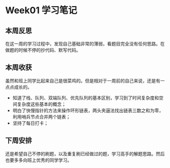 Week01 学习笔记
=================

本周反思
-----------------
在这一周的学习过程中，发现自己基础非常的薄弱，看题目完全没有任何思路。在做题的时候不停的抄代码、默写代码。

本周收获
-----------------
虽然和班上同学比起来自己是很菜鸡的。但是相对于一周前的自己来说，还是有一点点成长的。
* 知道了栈、队列、双端队列、优先队列的基本区别，学习到了时间复杂度和空间复杂度这些基本的概念；
* 明白了快慢指针的方法来操作环形链表，两头夹逼法找出链表三数之和为零，利用哨兵节点合并两个链表；
* 坚持了每日打卡；

下周安排
-----------------
还是希望自己不停的刷题，以及重复刷已经做过的题，学习高手的解题思路。然后也要多多向班上优秀的同学学习。
